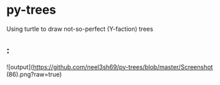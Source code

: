 # py-trees
Using turtle to draw not-so-perfect (Y-faction) trees

## :

![output](https://github.com/neel3sh69/py-trees/blob/master/Screenshot (86).png?raw=true)
